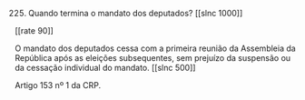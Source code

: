 225. Quando termina o mandato dos deputados?
[[slnc 1000]]

[[rate 90]]

O mandato dos deputados cessa com a primeira reunião da Assembleia da República após as eleições subsequentes, sem prejuízo da suspensão ou da cessação individual do mandato.
[[slnc 500]]

Artigo 153 nº 1 da CRP.
